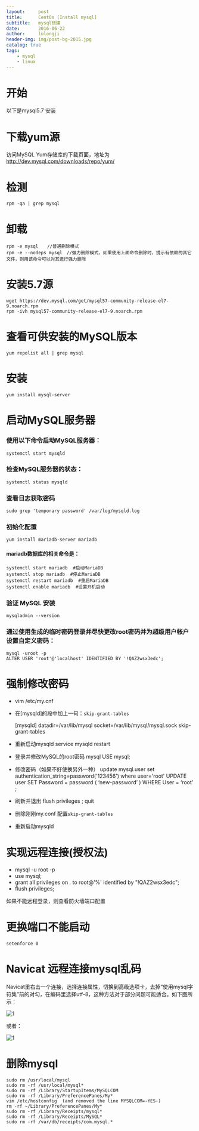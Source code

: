 ```yaml
---
layout:     post
title:      CentOs [Install mysql]
subtitle:   mysql搭建
date:       2016-06-22
author:     lulongji
header-img: img/post-bg-2015.jpg
catalog: true
tags:
    - mysql
    - linux
---
```


# 开始
以下是mysql5.7 安装

# 下载yum源
访问MySQL Yum存储库的下载页面，地址为 http://dev.mysql.com/downloads/repo/yum/

# 检测
    rpm -qa | grep mysql

# 卸载
    rpm -e mysql　　//普通删除模式
    rpm -e --nodeps mysql　//强力删除模式，如果使用上面命令删除时，提示有依赖的其它文件，则用该命令可以对其进行强力删除

# 安装5.7源
    wget https://dev.mysql.com/get/mysql57-community-release-el7-9.noarch.rpm
    rpm -ivh mysql57-community-release-el7-9.noarch.rpm
 
# 查看可供安装的MySQL版本
    yum repolist all | grep mysql

# 安装
    yum install mysql-server

# 启动MySQL服务器

### 使用以下命令启动MySQL服务器：
    systemctl start mysqld

### 检查MySQL服务器的状态：
    systemctl status mysqld

### 查看日志获取密码
    sudo grep 'temporary password' /var/log/mysqld.log

### 初始化配置
    yum install mariadb-server mariadb 
#### mariadb数据库的相关命令是：
    systemctl start mariadb  #启动MariaDB
    systemctl stop mariadb  #停止MariaDB
    systemctl restart mariadb  #重启MariaDB
    systemctl enable mariadb  #设置开机启动

### 验证 MySQL 安装
    mysqladmin --version

### 通过使用生成的临时密码登录并尽快更改root密码并为超级用户帐户设置自定义密码：
    mysql -uroot -p
    ALTER USER 'root'@'localhost' IDENTIFIED BY '!QAZ2wsx3edc';

# 强制修改密码

- vim /etc/my.cnf
- 在[mysqld]的段中加上一句：```skip-grant-tables```

    [mysqld]
    datadir=/var/lib/mysql
    socket=/var/lib/mysql/mysql.sock
    skip-grant-tables

- 重新启动mysqld 
    service mysqld restart

- 登录并修改MySQL的root密码 
    mysql
    USE mysql;
    
- 修改密码（如果不好使换另外一种）
    update mysql.user set authentication_string=password('123456') where user='root'
    UPDATE user SET Password = password ( ‘new-password’ ) WHERE User = ‘root’ ;
- 刷新并退出
    flush privileges ;
    quit
- 删除刚刚my.conf 配置```skip-grant-tables```
- 重新启动mysqld 

# 实现远程连接(授权法)
- mysql -u root -p
- use mysql;
- grant all privileges  on *.* to root@'%' identified by "!QAZ2wsx3edc";
- flush privileges;

如果不能远程登录，则查看防火墙端口配置

# 更换端口不能启动
    setenforce 0


# Navicat 远程连接mysql乱码

Navicat里右击一个连接，选择连接属性，切换到高级选项卡，去掉“使用mysql字符集”前的对勾，在编码里选择utf-8，这种方法对于部分问题可能适合。如下图所示：

![1](https://raw.githubusercontent.com/lulongji/lulongji.github.io/master/imgs/mysql/mysql1.png)


或者：


![1](https://raw.githubusercontent.com/lulongji/lulongji.github.io/master/imgs/mysql/mysql2.png)



# 删除mysql

    sudo rm /usr/local/mysql
    sudo rm -rf /usr/local/mysql*
    sudo rm -rf /Library/StartupItems/MySQLCOM
    sudo rm -rf /Library/PreferencePanes/My*
    vim /etc/hostconfig  (and removed the line MYSQLCOM=-YES-)
    rm -rf ~/Library/PreferencePanes/My*
    sudo rm -rf /Library/Receipts/mysql*
    sudo rm -rf /Library/Receipts/MySQL*
    sudo rm -rf /var/db/receipts/com.mysql.*






